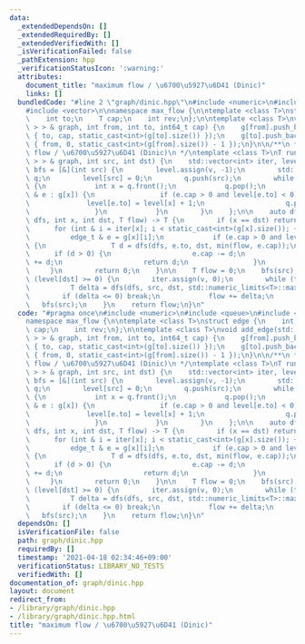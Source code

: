 ```yaml
---
data:
  _extendedDependsOn: []
  _extendedRequiredBy: []
  _extendedVerifiedWith: []
  _isVerificationFailed: false
  _pathExtension: hpp
  _verificationStatusIcon: ':warning:'
  attributes:
    document_title: "maximum flow / \u6700\u5927\u6D41 (Dinic)"
    links: []
  bundledCode: "#line 2 \"graph/dinic.hpp\"\n#include <numeric>\n#include <queue>\n\
    #include <vector>\n\nnamespace max_flow {\n\ntemplate <class T>\nstruct edge {\n\
    \    int to;\n    T cap;\n    int rev;\n};\n\ntemplate <class T>\nvoid add_edge(std::vector<std::vector<edge<T>\
    \ > > & graph, int from, int to, int64_t cap) {\n    g[from].push_back((edge<T>)\
    \ { to, cap, static_cast<int>(g[to].size()) });\n    g[to].push_back((edge<T>)\
    \ { from, 0, static_cast<int>(g[from].size()) - 1 });\n}\n\n/**\n * @brief maximum\
    \ flow / \u6700\u5927\u6D41 (Dinic)\n */\ntemplate <class T>\nT run_destructive(std::vector<std::vector<edge<T>\
    \ > > & graph, int src, int dst) {\n    std::vector<int> iter, level;\n\n    auto\
    \ bfs = [&](int src) {\n        level.assign(v, -1);\n        std::queue<int>\
    \ q;\n        level[src] = 0;\n        q.push(src);\n        while (not q.empty())\
    \ {\n            int x = q.front();\n            q.pop();\n            for (auto\
    \ & e : g[x]) {\n                if (e.cap > 0 and level[e.to] < 0) {\n      \
    \              level[e.to] = level[x] + 1;\n                    q.push(e.to);\n\
    \                }\n            }\n        }\n    };\n\n    auto dfs = [&](auto&&\
    \ dfs, int x, int dst, T flow) -> T {\n        if (x == dst) return flow;\n  \
    \      for (int & i = iter[x]; i < static_cast<int>(g[x].size()); ++ i) {\n  \
    \          edge_t & e = g[x][i];\n            if (e.cap > 0 and level[x] < level[e.to])\
    \ {\n                T d = dfs(dfs, e.to, dst, min(flow, e.cap));\n          \
    \      if (d > 0) {\n                    e.cap -= d;\n                    g[e.to][e.rev].cap\
    \ += d;\n                    return d;\n                }\n            }\n   \
    \     }\n        return 0;\n    }\n\n    T flow = 0;\n    bfs(src);\n    while\
    \ (level[dst] >= 0) {\n        iter.assign(v, 0);\n        while (true) {\n  \
    \          T delta = dfs(dfs, src, dst, std::numeric_limits<T>::max());\n    \
    \        if (delta <= 0) break;\n            flow += delta;\n        }\n     \
    \   bfs(src);\n    }\n    return flow;\n}\n"
  code: "#pragma once\n#include <numeric>\n#include <queue>\n#include <vector>\n\n\
    namespace max_flow {\n\ntemplate <class T>\nstruct edge {\n    int to;\n    T\
    \ cap;\n    int rev;\n};\n\ntemplate <class T>\nvoid add_edge(std::vector<std::vector<edge<T>\
    \ > > & graph, int from, int to, int64_t cap) {\n    g[from].push_back((edge<T>)\
    \ { to, cap, static_cast<int>(g[to].size()) });\n    g[to].push_back((edge<T>)\
    \ { from, 0, static_cast<int>(g[from].size()) - 1 });\n}\n\n/**\n * @brief maximum\
    \ flow / \u6700\u5927\u6D41 (Dinic)\n */\ntemplate <class T>\nT run_destructive(std::vector<std::vector<edge<T>\
    \ > > & graph, int src, int dst) {\n    std::vector<int> iter, level;\n\n    auto\
    \ bfs = [&](int src) {\n        level.assign(v, -1);\n        std::queue<int>\
    \ q;\n        level[src] = 0;\n        q.push(src);\n        while (not q.empty())\
    \ {\n            int x = q.front();\n            q.pop();\n            for (auto\
    \ & e : g[x]) {\n                if (e.cap > 0 and level[e.to] < 0) {\n      \
    \              level[e.to] = level[x] + 1;\n                    q.push(e.to);\n\
    \                }\n            }\n        }\n    };\n\n    auto dfs = [&](auto&&\
    \ dfs, int x, int dst, T flow) -> T {\n        if (x == dst) return flow;\n  \
    \      for (int & i = iter[x]; i < static_cast<int>(g[x].size()); ++ i) {\n  \
    \          edge_t & e = g[x][i];\n            if (e.cap > 0 and level[x] < level[e.to])\
    \ {\n                T d = dfs(dfs, e.to, dst, min(flow, e.cap));\n          \
    \      if (d > 0) {\n                    e.cap -= d;\n                    g[e.to][e.rev].cap\
    \ += d;\n                    return d;\n                }\n            }\n   \
    \     }\n        return 0;\n    }\n\n    T flow = 0;\n    bfs(src);\n    while\
    \ (level[dst] >= 0) {\n        iter.assign(v, 0);\n        while (true) {\n  \
    \          T delta = dfs(dfs, src, dst, std::numeric_limits<T>::max());\n    \
    \        if (delta <= 0) break;\n            flow += delta;\n        }\n     \
    \   bfs(src);\n    }\n    return flow;\n}\n"
  dependsOn: []
  isVerificationFile: false
  path: graph/dinic.hpp
  requiredBy: []
  timestamp: '2021-04-18 02:34:46+09:00'
  verificationStatus: LIBRARY_NO_TESTS
  verifiedWith: []
documentation_of: graph/dinic.hpp
layout: document
redirect_from:
- /library/graph/dinic.hpp
- /library/graph/dinic.hpp.html
title: "maximum flow / \u6700\u5927\u6D41 (Dinic)"
---
```

